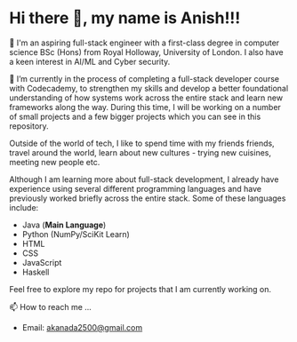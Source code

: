 # Hi there 👋, my name is Anish!!!

👀 I'm an aspiring full-stack engineer with a first-class degree in computer science BSc (Hons) from Royal Holloway, University of London. I also have a keen interest in AI/ML and Cyber security. 

🌱 I’m currently in the process of completing a full-stack developer course with Codecademy, to strengthen my skills and develop a better foundational understanding of how systems work across the entire stack and learn new frameworks along the way. During this time, I will be working on a number of small projects and a few bigger projects which you can see in this repository.

Outside of the world of tech, I like to spend time with my friends friends, travel around the world, learn about new cultures - trying new cuisines, meeting new people etc.

Although I am learning more about full-stack development, I already have experience using several different programming languages and have previously worked briefly across the entire stack. Some of these languages include:

* Java (**Main Language**)
* Python (NumPy/SciKit Learn)
* HTML
* CSS 
* JavaScript
* Haskell

Feel free to explore my repo for projects that I am currently working on.

📫 How to reach me ...
* Email: akanada2500@gmail.com

